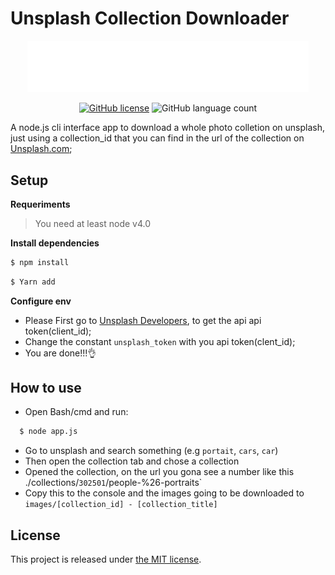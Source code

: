 # Unsplash Collection Downloader

<div align="center">
    <img width="450px" src="assets\splashDL-logo_logo_white.svg">
 
[![GitHub license](https://img.shields.io/github/license/themisterpaps/splashDL?logoColor=red)](https://github.com/themisterpaps/splashdl/blob/master/LICENSE)
![GitHub language count](https://img.shields.io/github/languages/count/themisterpaps/splashdl)
 </div>

A node.js cli interface app to download a whole photo colletion on unsplash, just using a collection_id that you can find in the url of the collection on [Unsplash.com](http://unsplash.com); 

## Setup
**Requeriments**
> You need at least node v4.0

**Install dependencies**

```bash
$ npm install
```
```bash
$ Yarn add
```
**Configure env**
- Please First go to [Unsplash Developers](https://unsplash.com/documentation), to get the api api token(client_id);
- Change the constant `unsplash_token` with you api token(clent_id);
- You are done!!!👌

## How to use
- Open Bash/cmd and run:
```bash
  $ node app.js
```
- Go to unsplash and search something (e.g `portait`, `cars`, `car`)
- Then open the collection tab and chose a collection
- Opened the collection, on the url you gona see a number like this ./collections/`302501`/people-%26-portraits`
- Copy this to the console and the images going to be downloaded to `images/[collection_id] - [collection_title]`

## License

This project is released under [the MIT license](LICENSE).

